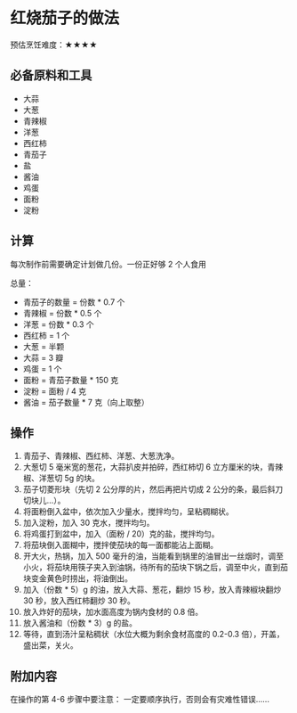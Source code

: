 # 红烧茄子的做法

预估烹饪难度：★★★★

## 必备原料和工具

- 大蒜
- 大葱
- 青辣椒
- 洋葱
- 西红柿
- 青茄子
- 盐
- 酱油
- 鸡蛋
- 面粉
- 淀粉

## 计算

每次制作前需要确定计划做几份。一份正好够 2 个人食用

总量：

- 青茄子的数量 = 份数 * 0.7 个
- 青辣椒 = 份数 * 0.5 个
- 洋葱 = 份数 * 0.3 个
- 西红柿 = 1 个
- 大葱 = 半颗
- 大蒜 = 3 瓣
- 鸡蛋 = 1 个
- 面粉 = 青茄子数量 * 150 克
- 淀粉 = 面粉 / 4 克
- 酱油 = 茄子数量 * 7 克（向上取整）

## 操作

1. 青茄子、青辣椒、西红柿、洋葱、大葱洗净。
1. 大葱切 5 毫米宽的葱花，大蒜扒皮并拍碎，西红柿切 6 立方厘米的块，青辣椒、洋葱切 5g 的块。
1. 茄子切菱形块（先切 2 公分厚的片，然后再把片切成 2 公分的条，最后斜刀切块儿...）。
1. 将面粉倒入盆中，依次加入少量水，搅拌均匀，呈粘稠糊状。
1. 加入淀粉，加入 30 克水，搅拌均匀。
1. 将鸡蛋打到盆中，加入（面粉 / 20）克的盐，搅拌均匀。
1. 将茄块倒入面糊中，搅拌使茄块的每一面都能沾上面糊。
1. 开大火，热锅，加入 500 毫升的油，当能看到锅里的油冒出一丝烟时，调至小火，将茄块用筷子夹入到油锅，待所有的茄块下锅之后，调至中火，直到茄块变金黄色时捞出，将油倒出。
1. 加入（份数 * 5）g 的油，放入大蒜、葱花，翻炒 15 秒，放入青辣椒块翻炒 30 秒，放入西红柿翻炒 30 秒。
1. 放入炸好的茄块，加水面高度为锅内食材的 0.8 倍。
1. 放入酱油和（份数 * 3）g 的盐。
1. 等待，直到汤汁呈粘稠状（水位大概为剩余食材高度的 0.2-0.3 倍），开盖，盛出菜，关火。

## 附加内容

在操作的第 4-6 步骤中要注意：
一定要顺序执行，否则会有灾难性错误......


